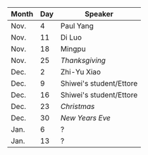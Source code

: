 Month | Day|  Speaker
------|----|--------------
Nov.  |  4 |  Paul Yang
Nov.  | 11 |  Di Luo
Nov.  | 18 |  Mingpu
Nov.  | 25 |  _Thanksgiving_
Dec.  |  2 |  Zhi-Yu Xiao
Dec.  |  9 |  Shiwei's student/Ettore
Dec.  | 16 |  Shiwei's student/Ettore
Dec.  | 23 |  _Christmas_
Dec.  | 30 |  _New Years Eve_
Jan.  |  6 |  ?
Jan.  | 13 |  ?
